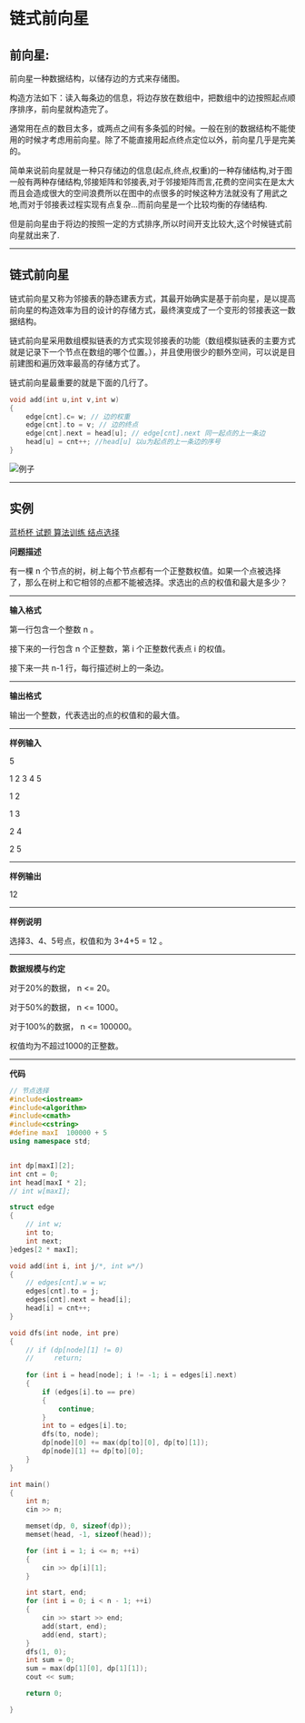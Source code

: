 # 链式前向星

## 前向星:

前向星一种数据结构，以储存边的方式来存储图。

构造方法如下：读入每条边的信息，将边存放在数组中，把数组中的边按照起点顺序排序，前向星就构造完了。

通常用在点的数目太多，或两点之间有多条弧的时候。一般在别的数据结构不能使用的时候才考虑用前向星。除了不能直接用起点终点定位以外，前向星几乎是完美的。

简单来说前向星就是一种只存储边的信息(起点,终点,权重)的一种存储结构,对于图一般有两种存储结构,邻接矩阵和邻接表,对于邻接矩阵而言,花费的空间实在是太大而且会造成很大的空间浪费所以在图中的点很多的时候这种方法就没有了用武之地,而对于邻接表过程实现有点复杂...而前向星是一个比较均衡的存储结构.

但是前向星由于将边的按照一定的方式排序,所以时间开支比较大,这个时候链式前向星就出来了.

---
## 链式前向星

链式前向星又称为邻接表的静态建表方式，其最开始确实是基于前向星，是以提高前向星的构造效率为目的设计的存储方式，最终演变成了一个变形的邻接表这一数据结构。

链式前向星采用数组模拟链表的方式实现邻接表的功能（数组模拟链表的主要方式就是记录下一个节点在数组的哪个位置。），并且使用很少的额外空间，可以说是目前建图和遍历效率最高的存储方式了。

链式前向星最重要的就是下面的几行了。

```c++
void add(int u,int v,int w)
{
    edge[cnt].c= w; // 边的权重
    edge[cnt].to = v; // 边的终点
    edge[cnt].next = head[u]; // edge[cnt].next 同一起点的上一条边
    head[u] = cnt++; //head[u] 以u为起点的上一条边的序号
}
```


![例子](https://images2015.cnblogs.com/blog/1044512/201611/1044512-20161114174049248-1796401567.png)

---

## **实例**

[蓝桥杯 试题 算法训练 结点选择](http://lx.lanqiao.cn/problem.page?gpid=T14)

**问题描述**

有一棵 n 个节点的树，树上每个节点都有一个正整数权值。如果一个点被选择了，那么在树上和它相邻的点都不能被选择。求选出的点的权值和最大是多少？

---
**输入格式**

第一行包含一个整数 n 。

接下来的一行包含 n 个正整数，第 i 个正整数代表点 i 的权值。

接下来一共 n-1 行，每行描述树上的一条边。

---
**输出格式**

输出一个整数，代表选出的点的权值和的最大值。

---
**样例输入**

5

1 2 3 4 5

1 2

1 3

2 4

2 5

---
**样例输出**

12

---
**样例说明**

选择3、4、5号点，权值和为 3+4+5 = 12 。

---
**数据规模与约定**

对于20%的数据， n <= 20。

对于50%的数据， n <= 1000。

对于100%的数据， n <= 100000。

权值均为不超过1000的正整数。

---
**代码**

```c++
// 节点选择
#include<iostream>
#include<algorithm>
#include<cmath>
#include<cstring>
#define maxI  100000 + 5
using namespace std;


int dp[maxI][2];
int cnt = 0;
int head[maxI * 2];
// int w[maxI];

struct edge
{
    // int w;
    int to;
    int next;
}edges[2 * maxI];

void add(int i, int j/*, int w*/)
{
    // edges[cnt].w = w;
    edges[cnt].to = j;
    edges[cnt].next = head[i];
    head[i] = cnt++;
}

void dfs(int node, int pre)
{
    // if (dp[node][1] != 0)
    //     return;
    
    for (int i = head[node]; i != -1; i = edges[i].next)
    {
        if (edges[i].to == pre)
        {
            continue;
        }
        int to = edges[i].to;
        dfs(to, node);
        dp[node][0] += max(dp[to][0], dp[to][1]);
        dp[node][1] += dp[to][0];
    }
}

int main()
{
    int n;
    cin >> n;

    memset(dp, 0, sizeof(dp));
    memset(head, -1, sizeof(head));

    for (int i = 1; i <= n; ++i)
    {
        cin >> dp[i][1];
    }

    int start, end;
    for (int i = 0; i < n - 1; ++i)
    {
        cin >> start >> end;
        add(start, end);
        add(end, start);
    }
    dfs(1, 0);
    int sum = 0;
    sum = max(dp[1][0], dp[1][1]);
    cout << sum;

    return 0;

}

```